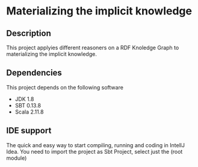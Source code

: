# Materializing the implicit knowledge

## Description
This project applyies different reasoners on a RDF Knoledge Graph to materializing the implicit knowledge.

## Dependencies
This project depends on the following software

* JDK 1.8
* SBT 0.13.8
* Scala 2.11.8

## IDE support 
The quick and easy way to start compiling, running and coding in IntellJ Idea.
You need to import the project as Sbt Project, select just the (root module)
